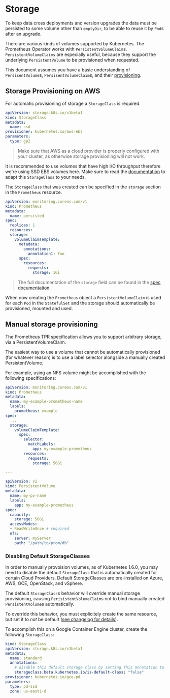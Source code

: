 # Storage

To keep data cross deployments and version upgrades the data must be persisted to some volume other than `emptyDir`, to be able to reuse it by `Pod`s after an upgrade.

There are various kinds of volumes supported by Kubernetes. The Prometheus Operator works with `PersistentVolumeClaim`s. `PersistentVolumeClaims` are especially useful, because they support the underlying `PersistentVolume` to be provisioned when requested.

This document assumes you have a basic understanding of `PersisentVolume`s, `PersisentVolumeClaim`s, and their [provisioning](https://kubernetes.io/docs/user-guide/persistent-volumes/#provisioning).


## Storage Provisioning on AWS

For automatic provisioning of storage a `StorageClass` is required.

```yaml
apiVersion: storage.k8s.io/v1beta1
kind: StorageClass
metadata:
  name: ssd
provisioner: kubernetes.io/aws-ebs
parameters:
  type: gp2
```

> Make sure that AWS as a cloud provider is properly configured with your cluster, as otherwise storage provisioning will not work.

It is recommended to use volumes that have high I/O throughput therefore we're using SSD EBS volumes here. Make sure to read the [documentation](https://kubernetes.io/docs/user-guide/persistent-volumes/#aws) to adapt this `StorageClass` to your needs.

The `StorageClass` that was created can be specified in the `storage` section in the `Prometheus` resource.

```yaml
apiVersion: monitoring.coreos.com/v1
kind: Prometheus
metadata:
  name: persisted
spec:
  replicas: 1
  resources:
  storage:
    volumeClaimTemplate:
      metadata:
        annotations:
          annotation1: foo
      spec:
        resources:
          requests:
            storage: 1Gi
```

> The full documentation of the `storage` field can be found in the [spec documentation](../api.md#storagespec).

When now creating the `Prometheus` object a `PersistentVolumeClaim` is used for each `Pod` in the `StatefulSet` and the storage should automatically be provisioned, mounted and used.


## Manual storage provisioning

The Prometheus TPR specification allows you to support arbitrary storage, via a PersistentVolumeClaim.

The easiest way to use a volume that cannot be automatically provisioned (for whatever reason) is to use a label selector alongside a manually created PersistentVolume.

For example, using an NFS volume might be accomplished with the following specifications:

```yaml
apiVersion: monitoring.coreos.com/v1
kind: Prometheus
metadata:
  name: my-example-prometheus-name
  labels:
    prometheus: example
spec:
  ...
  storage:
    volumeClaimTemplate:
      spec:
        selector:
          matchLabels:
            app: my-example-prometheus
        resources:
          requests:
            storage: 50Gi

---

apiVersion: v1
kind: PersistentVolume
metadata:
  name: my-pv-name
  labels:
    app: my-example-prometheus
spec:
  capacity:
    storage: 50Gi
  accessModes:
  - ReadWriteOnce # required
  nfs:
    server: myServer
    path: "/path/to/prom/db"
```

### Disabling Default StorageClasses

In order to manually provoision volumes, as of Kubernetes 1.6.0, you may need to disable the default `StorageClass` that is automatically created for certain Cloud Providers. Default StorageClasses are pre-installed on Azure, AWS, GCE, OpenStack, and vSphere.

The default `StorageClass`s behavior will override manual storage provisioning, causing `PerisistentVolumeClaim`s not to bind manually created `PersistentVolume`s automatically.

To override this behavior, you must explicitely create the same resource, but set it to *not* be default ([see changelog for details](https://github.com/kubernetes/kubernetes/blob/master/CHANGELOG.md#volumes)).

To accomplish this on a Google Container Engine cluster, create the following `StorageClass`:

```yaml
kind: StorageClass
apiVersion: storage.k8s.io/v1beta1
metadata:
  name: standard
  annotations:
    # disable this default storage class by setting this annotation to false.
    storageclass.beta.kubernetes.io/is-default-class: "false"
provisioner: kubernetes.io/gce-pd
parameters:
  type: pd-ssd
  zone: us-east1-d
```
